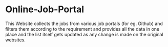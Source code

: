 # Online-Job-Portal
This Website collects the jobs from various job portals (for eg. Github) and filters them according to the requirement and provides all the data in one place and the list itself gets updated as any change is made on the original websites.
